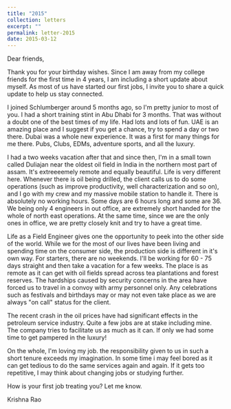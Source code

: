 ```yaml
---
title: "2015"
collection: letters
excerpt: ""
permalink: letter-2015
date: 2015-03-12
---
```


Dear friends, 

Thank you for your birthday wishes. Since I am away from my college friends for the first time in 4 years, I am including a short update about myself. As most of us have started our first jobs, I invite you to share a quick update to help us stay connected. 

I joined Schlumberger around 5 months ago, so I'm pretty junior to most of you. I had a short training stint in Abu Dhabi for 3 months. That was without a doubt one of the best times of my life. Had lots and lots of fun. UAE is an amazing place and I suggest if you get a chance, try to spend a day or two there. Dubai was a whole new experience. It was a first for many things for me there. Pubs, Clubs, EDMs, adventure sports, and all the luxury.

I had a two weeks vacation after that and since then, I'm in a small town called Duliajan near the oldest oil field in India in the northern most part of assam. It's extreeeemely remote and equally beautiful. Life is very different here. Whenever there is oil being drilled, the client calls us to do some operations (such as improve productivity, well characterization and so on), and I go with my crew  and my massive mobile station to handle it. There is absolutely no working hours. Some days are 6 hours long and some are 36. We being only 4 engineers in out office, are extremely short handed for the whole of north east operations. At the same time, since we are the only ones in office, we are pretty closely knit and try to have a great time. 

Life as a Field Engineer gives one the opportunity to  peek into the other side of the world. While we for the most of our lives have been living and spending time on the consumer side, the production side is different in it's own way. For starters, there are no weekends. I'll be working for 60 - 75 days straight and then take a vacation for a few weeks. The place is as remote as it can get with oil fields spread across tea plantations and forest reserves. The hardships caused by security concerns in the area have forced us to travel in a convoy with army personnel only. Any celebrations such as festivals and birthdays may or may not even take place as we are always "on call" status for the client. 

The recent crash in the oil prices have had significant effects in the petroleum service industry. Quite a few jobs are at stake including mine. The company tries to facilitate us as much as it can. If only we had some time to get pampered in the luxury!

On the whole, I'm loving my job. the responsibility given to us in such a short tenure exceeds my imagination. In some time i may feel bored as it can get tedious to do the same services again and again. If it gets too repetitive, I may think about changing jobs or studying further. 

How is your first job treating you? Let me know. 

Krishna Rao
